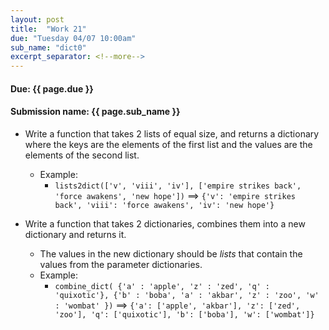 ```yaml
---
layout: post
title:  "Work 21"
due: "Tuesday 04/07 10:00am"
sub_name: "dict0"
excerpt_separator: <!--more-->
---
```


#### Due: {{ page.due }}

#### Submission name: {{ page.sub_name }}
<!--more-->

* Write a function that takes 2 lists of equal size, and returns a dictionary where the keys are the elements of the first list and the values are the elements of the second list.
  * Example:
    * `lists2dict(['v', 'viii', 'iv'], ['empire strikes back', 'force awakens', 'new hope'])` ==> `{'v': 'empire strikes back', 'viii': 'force awakens', 'iv': 'new hope'}`

* Write a function that takes 2 dictionaries, combines them into a new dictionary and returns it.
  * The values in the new dictionary should be _lists_ that contain the values from the parameter dictionaries.
  * Example:
    * `combine_dict( {'a' : 'apple', 'z' : 'zed', 'q' : 'quixotic'}, {'b' : 'boba', 'a' : 'akbar', 'z' : 'zoo', 'w' : 'wombat' })` ==> `{'a': ['apple', 'akbar'], 'z': ['zed', 'zoo'], 'q': ['quixotic'], 'b': ['boba'], 'w': ['wombat']}`
